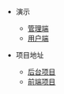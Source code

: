 * 演示
  * [管理端](https://github.com/ofyangwenxin/docsify-test)
  * [用户端](https://github.com/ofyangwenxin/docsify-test)



* 项目地址
  * [后台项目](https://github.com/ofyangwenxin/docsify-test)
  * [前端项目](https://github.com/ofyangwenxin/docsify-test)





